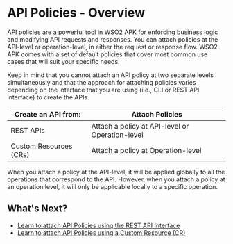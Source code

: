 # API Policies - Overview

API policies are a powerful tool in WSO2 APK for enforcing business logic and modifying API requests and responses. You can attach policies at the API-level or operation-level, in either the request or response flow. WSO2 APK comes with a set of default policies that cover most common use cases that will suit your specific needs.

Keep in mind that you cannot attach an API policy at two separate levels simultaneously and that the approach for attaching policies varies depending on the interface that you are using (i.e., CLI or REST API interface) to create the APIs.

| **Create an API from:** | **Attach Policies**                             |
|-------------------------|-------------------------------------------------|
| REST APIs               | Attach a policy at API-level or Operation-level |
| Custom Resources (CRs)  | Attach a policy at Operation-level              |  

When you attach a policy at the API-level, it will be applied globally to all the operations that correspond to the API. However, when you attach a policy at an operation level, it will only be applicable locally to a specific operation.

## What's Next?

- [Learn to attach API Policies using the REST API Interface](../../develop-and-deploy-api/api-policies/attach-policies-via-rest-api)
- [Learn to attach API Policies using a Custom Resource (CR)](../../develop-and-deploy-api/api-policies/attach-policies-via-crs)
